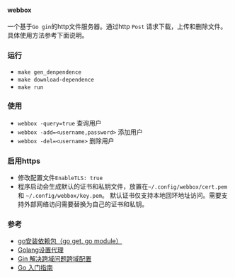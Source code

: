 #### webbox
一个基于`Go gin`的http文件服务器。通过http `Post` 请求下载，上传和删除文件。具体使用方法参考下面说明。

### 运行
- `make gen_denpendence`
- `make download-dependence`
- `make run`

### 使用
- `webbox -query=true` 查询用户
- `webbox -add=<username,password>` 添加用户
- `webbox -del=<username>` 删除用户

### 启用https
- 修改配置文件`EnableTLS: true`
- 程序启动会生成默认的证书和私钥文件，放置在`~/.config/webbox/cert.pem` 和 `~/.config/webbox/key.pem`。 默认证书仅支持本地回环地址访问。需要支持外部网络访问需要替换为自己的证书和私钥。

### 参考
- [go安装依赖包（go get, go module）](https://blog.csdn.net/weixin_41519463/article/details/103501485)
- [Golang设置代理](https://developer.aliyun.com/article/879662)
- [Gin 解决跨域问题跨域配置](https://juejin.cn/post/6871583587062415367)
- [Go 入门指南](https://learnku.com/docs/the-way-to-go)
